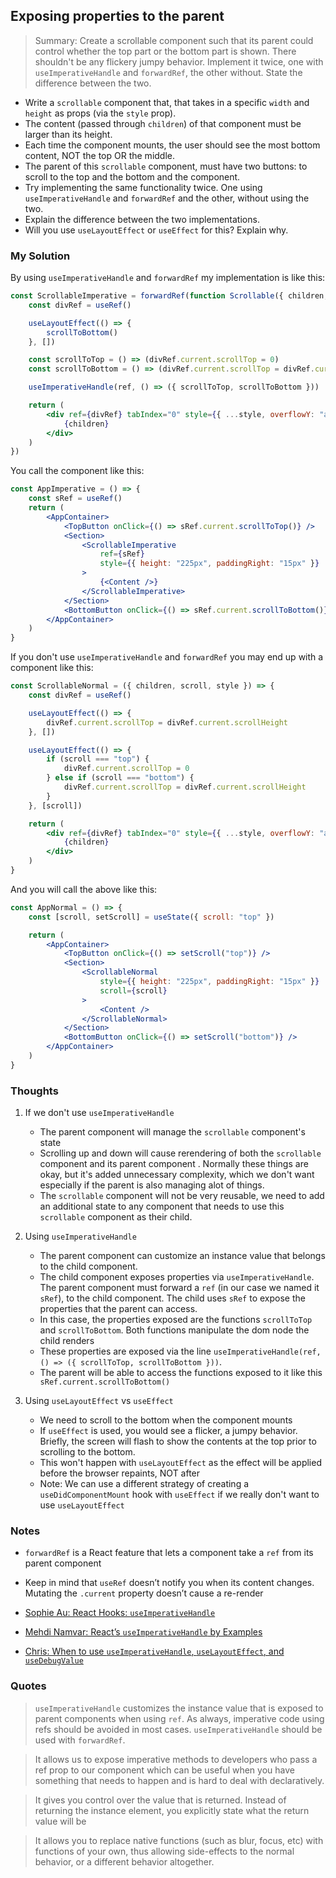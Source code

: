 ## Exposing properties to the parent

> Summary: Create a scrollable component such that its parent could control whether the top part or the bottom part is shown. There shouldn't be any flickery jumpy behavior. Implement it twice, one with `useImperativeHandle` and `forwardRef`, the other without. State the difference between the two.

-   Write a `scrollable` component that, that takes in a specific `width` and `height` as props (via the `style` prop).
-   The content (passed through `children`) of that component must be larger than its height.
-   Each time the component mounts, the user should see the most bottom content, NOT the top OR the middle.
-   The parent of this `scrollable` component, must have two buttons: to scroll to the top and the bottom and the component.
-   Try implementing the same functionality twice. One using `useImperativeHandle` and `forwardRef` and the other, without using the two.
-   Explain the difference between the two implementations.
-   Will you use `useLayoutEffect` or `useEffect` for this? Explain why.

### My Solution

By using `useImperativeHandle` and `forwardRef` my implementation is like this:

```jsx
const ScrollableImperative = forwardRef(function Scrollable({ children, style }, ref) {
    const divRef = useRef()

    useLayoutEffect(() => {
        scrollToBottom()
    }, [])

    const scrollToTop = () => (divRef.current.scrollTop = 0)
    const scrollToBottom = () => (divRef.current.scrollTop = divRef.current.scrollHeight)

    useImperativeHandle(ref, () => ({ scrollToTop, scrollToBottom }))

    return (
        <div ref={divRef} tabIndex="0" style={{ ...style, overflowY: "auto" }}>
            {children}
        </div>
    )
})
```

You call the component like this:

```jsx
const AppImperative = () => {
    const sRef = useRef()
    return (
        <AppContainer>
            <TopButton onClick={() => sRef.current.scrollToTop()} />
            <Section>
                <ScrollableImperative
                    ref={sRef}
                    style={{ height: "225px", paddingRight: "15px" }}
                >
                    {<Content />}
                </ScrollableImperative>
            </Section>
            <BottomButton onClick={() => sRef.current.scrollToBottom()} />
        </AppContainer>
    )
}
```

If you don't use `useImperativeHandle` and `forwardRef` you may end up with a component like this:

```jsx
const ScrollableNormal = ({ children, scroll, style }) => {
    const divRef = useRef()

    useLayoutEffect(() => {
        divRef.current.scrollTop = divRef.current.scrollHeight
    }, [])

    useLayoutEffect(() => {
        if (scroll === "top") {
            divRef.current.scrollTop = 0
        } else if (scroll === "bottom") {
            divRef.current.scrollTop = divRef.current.scrollHeight
        }
    }, [scroll])

    return (
        <div ref={divRef} tabIndex="0" style={{ ...style, overflowY: "auto" }}>
            {children}
        </div>
    )
}
```

And you will call the above like this:

```jsx
const AppNormal = () => {
    const [scroll, setScroll] = useState({ scroll: "top" })

    return (
        <AppContainer>
            <TopButton onClick={() => setScroll("top")} />
            <Section>
                <ScrollableNormal
                    style={{ height: "225px", paddingRight: "15px" }}
                    scroll={scroll}
                >
                    <Content />
                </ScrollableNormal>
            </Section>
            <BottomButton onClick={() => setScroll("bottom")} />
        </AppContainer>
    )
}
```

### Thoughts

1. If we don't use `useImperativeHandle`

    - The parent component will manage the `scrollable` component's state
    - Scrolling up and down will cause rerendering of both the `scrollable` component and its parent component . Normally these things are okay, but it's added unnecessary complexity, which we don't want especially if the parent is also managing alot of things.
    - The `scrollable` component will not be very reusable, we need to add an additional state to any component that needs to use this `scrollable` component as their child.

2. Using `useImperativeHandle`

    - The parent component can customize an instance value that belongs to the child component.
    - The child component exposes properties via `useImperativeHandle`. The parent component must forward a `ref` (in our case we named it `sRef`), to the child component. The child uses `sRef` to expose the properties that the parent can access.
    - In this case, the properties exposed are the functions `scrollToTop` and `scrollToBottom`. Both functions manipulate the dom node the child renders
    - These properties are exposed via the line `useImperativeHandle(ref, () => ({ scrollToTop, scrollToBottom }))`.
    - The parent will be able to access the functions exposed to it like this ` sRef.current.scrollToBottom()`

3. Using `useLayoutEffect` vs `useEffect`
    - We need to scroll to the bottom when the component mounts
    - If `useEffect` is used, you would see a flicker, a jumpy behavior. Briefly, the screen will flash to show the contents at the top prior to scrolling to the bottom.
    - This won't happen with `useLayoutEffect` as the effect will be applied before the browser repaints, NOT after
    - Note: We can use a different strategy of creating a `useDidComponentMount` hook with `useEffect` if we really don't want to use `useLayoutEffect`

### Notes

-   `forwardRef` is a React feature that lets a component take a `ref` from its parent component
-   Keep in mind that `useRef` doesn’t notify you when its content changes. Mutating the `.current` property doesn’t cause a re-render

-   [Sophie Au: React Hooks: `useImperativeHandle`](https://sophieau.com/article/use-imperative-handle/)
-   [Mehdi Namvar: React’s `useImperativeHandle` by Examples](https://medium.com/@ilxanlar/useimperativehandle-by-examples-99cbdc8e3c3a)
-   [Chris: When to use `useImperativeHandle`, `useLayoutEffect`, and `useDebugValue`](https://stackoverflow.com/questions/57005663/when-to-use-useimperativehandle-uselayouteffect-and-usedebugvalue)

### Quotes

> `useImperativeHandle` customizes the instance value that is exposed to parent components when using `ref`. As always, imperative code using refs should be avoided in most cases. `useImperativeHandle` should be used with `forwardRef`.

> It allows us to expose imperative methods to developers who pass a ref prop to our component which can be useful when you have something that needs to happen and is hard to deal with declaratively.

> It gives you control over the value that is returned. Instead of returning the instance element, you explicitly state what the return value will be

> It allows you to replace native functions (such as blur, focus, etc) with functions of your own, thus allowing side-effects to the normal behavior, or a different behavior altogether.

